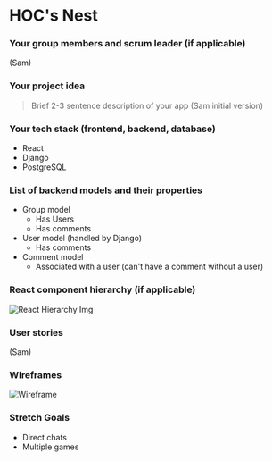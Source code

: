 # HOC's Nest

### Your group members and scrum leader (if applicable) 
(Sam)

### Your project idea 
>Brief 2-3 sentence description of your app
(Sam initial version)

### Your tech stack (frontend, backend, database)
- React
- Django
- PostgreSQL

### List of backend models and their properties
- Group model
  - Has Users
  - Has comments
- User model (handled by Django)
  - Has comments
- Comment model
  - Associated with a user (can't have a comment without a user)

### React component hierarchy (if applicable)
![React Hierarchy Img](https://i.imgur.com/Vpvyolx.jpeg)

### User stories
(Sam)

### Wireframes
![Wireframe](https://i.imgur.com/8w93U36.jpg)


### Stretch Goals
* Direct chats
* Multiple games
